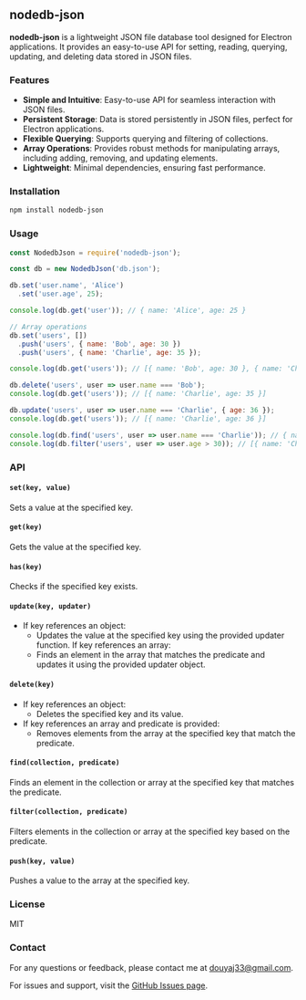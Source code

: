## nodedb-json

**nodedb-json** is a lightweight JSON file database tool designed for Electron applications. It provides an easy-to-use API for setting, reading, querying, updating, and deleting data stored in JSON files.

### Features

- **Simple and Intuitive**: Easy-to-use API for seamless interaction with JSON files.
- **Persistent Storage**: Data is stored persistently in JSON files, perfect for Electron applications.
- **Flexible Querying**: Supports querying and filtering of collections.
- **Array Operations**: Provides robust methods for manipulating arrays, including adding, removing, and updating elements.
- **Lightweight**: Minimal dependencies, ensuring fast performance.

### Installation

```bash
npm install nodedb-json
```

### Usage

```javascript
const NodedbJson = require('nodedb-json');

const db = new NodedbJson('db.json');

db.set('user.name', 'Alice')
  .set('user.age', 25);

console.log(db.get('user')); // { name: 'Alice', age: 25 }

// Array operations
db.set('users', [])
  .push('users', { name: 'Bob', age: 30 })
  .push('users', { name: 'Charlie', age: 35 });

console.log(db.get('users')); // [{ name: 'Bob', age: 30 }, { name: 'Charlie', age: 35 }]

db.delete('users', user => user.name === 'Bob');
console.log(db.get('users')); // [{ name: 'Charlie', age: 35 }]

db.update('users', user => user.name === 'Charlie', { age: 36 });
console.log(db.get('users')); // [{ name: 'Charlie', age: 36 }]

console.log(db.find('users', user => user.name === 'Charlie')); // { name: 'Charlie', age: 36 }
console.log(db.filter('users', user => user.age > 30)); // [{ name: 'Charlie', age: 36 }]
```

### API

#### `set(key, value)`
Sets a value at the specified key.

#### `get(key)`
Gets the value at the specified key.

#### `has(key)`
Checks if the specified key exists.

#### `update(key, updater)`
- If key references an object:
  - Updates the value at the specified key using the provided updater function.
If key references an array:
  - Finds an element in the array that matches the predicate and updates it using the provided updater object.

#### `delete(key)`
- If key references an object:
  - Deletes the specified key and its value.
- If key references an array and predicate is provided:
  - Removes elements from the array at the specified key that match the predicate.

#### `find(collection, predicate)`
Finds an element in the collection or array at the specified key that matches the predicate.

#### `filter(collection, predicate)`
Filters elements in the collection or array at the specified key based on the predicate.

#### `push(key, value)`
Pushes a value to the array at the specified key.

### License

MIT

### Contact
For any questions or feedback, please contact me at  [douyaj33@gmail.com](mailto:douyaj33@gmail.com).

For issues and support, visit the [GitHub Issues page](https://github.com/zxbb1190/nodedb-json/issues).




